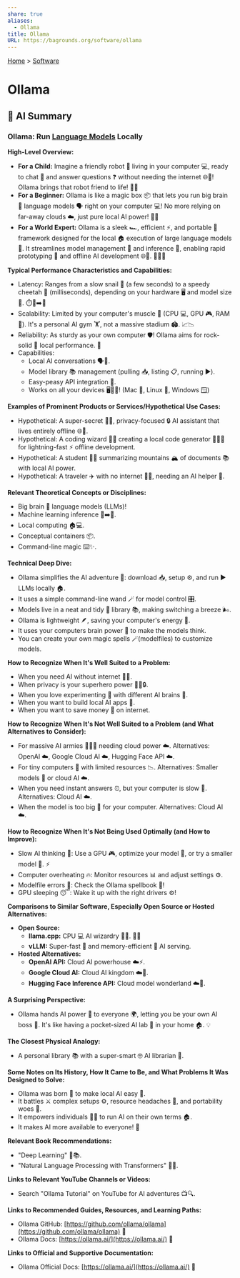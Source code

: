 ```yaml
---
share: true
aliases:
  - Ollama
title: Ollama
URL: https://bagrounds.org/software/ollama
---
```

[Home](../index.md) > [Software](./index.md)  
# Ollama  
  
## 🤖 AI Summary  
### Ollama: Run [Language Models](../topics/large-language-models.md) Locally  
**High-Level Overview:**  
  
* **For a Child:** Imagine a friendly robot 🤖 living in your computer 💻, ready to chat 💬 and answer questions ❓ without needing the internet 🌐🚫! Ollama brings that robot friend to life! 🧒🌟  
* **For a Beginner:** Ollama is like a magic box 📦 that lets you run big brain 🧠 language models 🗣️ right on your computer 💻! No more relying on far-away clouds ☁️, just pure local AI power! 💪🧠  
* **For a World Expert:** Ollama is a sleek 🏎️, efficient ⚡, and portable 💼 framework designed for the local 🏠 execution of large language models 🧠. It streamlines model management 📂 and inference 🚀, enabling rapid prototyping 🧪 and offline AI development 🌐🚫. 👨‍💻🔥  
  
**Typical Performance Characteristics and Capabilities:**  
  
* Latency: Ranges from a slow snail 🐌 (a few seconds) to a speedy cheetah 🐆 (milliseconds), depending on your hardware 🖥️ and model size 🧠. ⏱️🐌➡️🐆  
* Scalability: Limited by your computer's muscle 💪 (CPU 💻, GPU 🎮, RAM 💾). It's a personal AI gym 🏋️, not a massive stadium 🏟️. 📈📉  
* Reliability: As sturdy as your own computer 🛡️! Ollama aims for rock-solid 🧱 local performance. 💪  
* Capabilities:  
    * Local AI conversations 🗣️🧠.  
    * Model library 📚 management (pulling 📥, listing 📋, running ▶️).  
    * Easy-peasy API integration 🤝.  
    * Works on all your devices 🖥️🐧🍎! (Mac 🍎, Linux 🐧, Windows 🪟)  
  
**Examples of Prominent Products or Services/Hypothetical Use Cases:**  
  
* Hypothetical: A super-secret 🕵️‍♂️, privacy-focused 🔒 AI assistant that lives entirely offline 🌐🚫.  
* Hypothetical: A coding wizard 🧙‍♂️ creating a local code generator 👨‍💻✨ for lightning-fast ⚡ offline development.  
* Hypothetical: A student 🧑‍🎓 summarizing mountains 🏔️ of documents 📚 with local AI power.  
* Hypothetical: A traveler ✈️ with no internet 📶🚫, needing an AI helper 🤖.  
  
**Relevant Theoretical Concepts or Disciplines:**  
  
* Big brain 🧠 language models (LLMs)!  
* Machine learning inference 🤖➡️🧠.  
* Local computing 🏠💻.  
* Conceptual containers 📦.  
* Command-line magic ⌨️✨.  
  
**Technical Deep Dive:**  
  
* Ollama simplifies the AI adventure 🚀: download 📥, setup ⚙️, and run ▶️ LLMs locally 🏠.  
* It uses a simple command-line wand 🪄 for model control 🎛️.  
* Models live in a neat and tidy 🧹 library 📚, making switching a breeze 🌬️.  
* Ollama is lightweight 🪶, saving your computer's energy 🔋.  
* It uses your computers brain power 🧠 to make the models think.  
* You can create your own magic spells 🪄(modelfiles) to customize models.  
  
**How to Recognize When It's Well Suited to a Problem:**  
  
* When you need AI without internet 📶🚫.  
* When privacy is your superhero power 🦸‍♂️🔒.  
* When you love experimenting 🧪 with different AI brains 🧠.  
* When you want to build local AI apps 🤝.  
* When you want to save money 💸 on internet.  
  
**How to Recognize When It's Not Well Suited to a Problem (and What Alternatives to Consider):**  
  
* For massive AI armies 🤖🤖🤖 needing cloud power ☁️. Alternatives: OpenAI ☁️, Google Cloud AI ☁️, Hugging Face API ☁️.  
* For tiny computers 🤏 with limited resources 📉. Alternatives: Smaller models 🤏 or cloud AI ☁️.  
* When you need instant answers ⏰, but your computer is slow 🐢. Alternatives: Cloud AI ☁️.  
* When the model is too big 🐘 for your computer. Alternatives: Cloud AI ☁️.  
  
**How to Recognize When It's Not Being Used Optimally (and How to Improve):**  
  
* Slow AI thinking 🐢: Use a GPU 🎮, optimize your model 🧠, or try a smaller model 🤏. ⚡️  
* Computer overheating 🔥: Monitor resources 📊 and adjust settings ⚙️.  
* Modelfile errors 📝: Check the Ollama spellbook 📖!  
* GPU sleeping 😴: Wake it up with the right drivers ⚙️!  
  
**Comparisons to Similar Software, Especially Open Source or Hosted Alternatives:**  
  
* **Open Source:**  
    * **llama.cpp:** CPU 💻 AI wizardry 🧙‍♂️. 🏋️‍♂️  
    * **vLLM:** Super-fast 🚀 and memory-efficient 💾 AI serving.  
* **Hosted Alternatives:**  
    * **OpenAI API:** Cloud AI powerhouse ☁️⚡.  
    * **Google Cloud AI:** Cloud AI kingdom ☁️👑.  
    * **Hugging Face Inference API:** Cloud model wonderland ☁️🌈.  
  
**A Surprising Perspective:**  
  
* Ollama hands AI power 🧠 to everyone 🌍, letting you be your own AI boss 👑. It's like having a pocket-sized AI lab 🔬 in your home 🏠. 💡  
  
**The Closest Physical Analogy:**  
  
* A personal library 📚 with a super-smart 🤓 AI librarian 🤖.  
  
**Some Notes on Its History, How It Came to Be, and What Problems It Was Designed to Solve:**  
  
* Ollama was born 👶 to make local AI easy 🍰.  
* It battles ⚔️ complex setups ⚙️, resource headaches 🤕, and portability woes 💼.  
* It empowers individuals 🦸‍♂️ to run AI on their own terms 🏠.  
* It makes AI more available to everyone! 🤝  
  
**Relevant Book Recommendations:**  
  
* "Deep Learning" 🧠📚.  
* "Natural Language Processing with Transformers" 🤖📖.  
  
**Links to Relevant YouTube Channels or Videos:**  
  
* Search "Ollama Tutorial" on YouTube for AI adventures 📺🔍.  
  
**Links to Recommended Guides, Resources, and Learning Paths:**  
  
* Ollama GitHub: [https://github.com/ollama/ollama](https://github.com/ollama/ollama) 🐙  
* Ollama Docs: [https://ollama.ai/](https://ollama.ai/) 📖  
  
**Links to Official and Supportive Documentation:**  
  
* Ollama Official Docs: [https://ollama.ai/](https://ollama.ai/) 📜  
